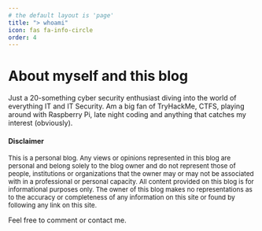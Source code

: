 ```yaml
---
# the default layout is 'page'
title: "> whoami"
icon: fas fa-info-circle
order: 4
---
```


<!--- >> Add Markdown syntax content to file `_tabs/about.md`{: .filepath } and it will show up on this page.
{: .prompt-tip } --->

# About myself and this blog

Just a 20-something cyber security enthusiast diving into the world of everything IT and IT Security. Am a big fan of TryHackMe, CTFS, playing around with Raspberry Pi, late night coding and anything that catches my interest (obviously).


<script src="https://tryhackme.com/badge/863484"></script>


#### Disclaimer

<span style="font-size: small">
This is a personal blog. Any views or opinions represented in this blog are personal and belong solely to the blog owner and do not represent those of people, institutions or organizations that the owner may or may not be associated with in a professional or personal capacity.
All content provided on this blog is for informational purposes only. The owner of this blog makes no representations as to the accuracy or completeness of any information on this site or found by following any link on this site.
</span>

Feel free to comment or contact me.
